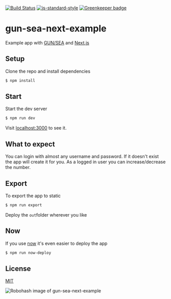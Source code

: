 [![Build Status](https://travis-ci.org/zrrrzzt/gun-sea-next-example.svg?branch=master)](https://travis-ci.org/zrrrzzt/gun-sea-next-example)
[![js-standard-style](https://img.shields.io/badge/code%20style-standard-brightgreen.svg?style=flat)](https://github.com/feross/standard)
[![Greenkeeper badge](https://badges.greenkeeper.io/zrrrzzt/gun-sea-next-example.svg)](https://greenkeeper.io/)

# gun-sea-next-example

Example app with [GUN/SEA](https://github.com/amark/gun) and [Next.js](https://github.com/zeit/next.js)

## Setup

Clone the repo and install dependencies

```bash
$ npm install
```

## Start

Start the dev server

```bash
$ npm run dev
```

Visit [localhost:3000](http://localhost:3000) to see it.

## What to expect

You can login with almost any username and password. If it doesn't exist the app will create it for you.
As a logged in user you can increase/decrease the number. 

## Export

To export the app to static

```bash
$ npm run export
```

Deploy the `out`folder wherever you like

## Now

If you use [now](https://zeit.co/now) it's even easier to deploy the app

```bash
$ npm run now-deploy
```

## License
[MIT](LICENSE)

![Robohash image of gun-sea-next-example](https://robots.kebabstudios.party/gun-sea-next-example.png "Robohash image of gun-sea-next-example")